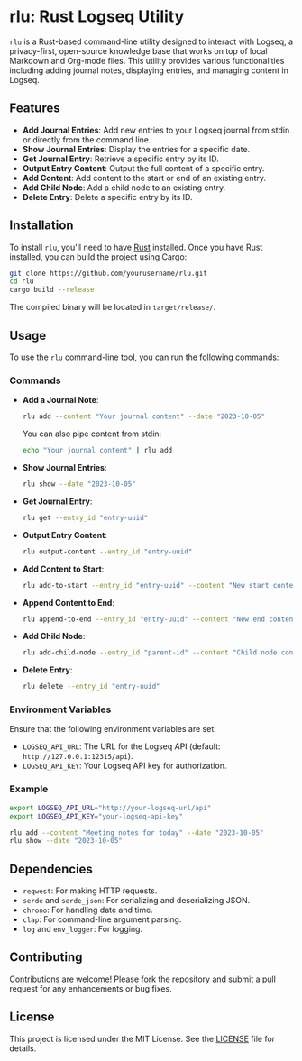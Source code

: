 # rlu: Rust Logseq Utility

`rlu` is a Rust-based command-line utility designed to interact with Logseq, a privacy-first, open-source knowledge base that works on top of local Markdown and Org-mode files. This utility provides various functionalities including adding journal notes, displaying entries, and managing content in Logseq.

## Features

- **Add Journal Entries**: Add new entries to your Logseq journal from stdin or directly from the command line.
- **Show Journal Entries**: Display the entries for a specific date.
- **Get Journal Entry**: Retrieve a specific entry by its ID.
- **Output Entry Content**: Output the full content of a specific entry.
- **Add Content**: Add content to the start or end of an existing entry.
- **Add Child Node**: Add a child node to an existing entry.
- **Delete Entry**: Delete a specific entry by its ID.

## Installation

To install `rlu`, you'll need to have [Rust](https://www.rust-lang.org/) installed. Once you have Rust installed, you can build the project using Cargo:

```sh
git clone https://github.com/yourusername/rlu.git
cd rlu
cargo build --release
```

The compiled binary will be located in `target/release/`.

## Usage

To use the `rlu` command-line tool, you can run the following commands:

### Commands

- **Add a Journal Note**:
  ```sh
  rlu add --content "Your journal content" --date "2023-10-05"
  ```

  You can also pipe content from stdin:
  ```sh
  echo "Your journal content" | rlu add
  ```

- **Show Journal Entries**:
  ```sh
  rlu show --date "2023-10-05"
  ```

- **Get Journal Entry**:
  ```sh
  rlu get --entry_id "entry-uuid"
  ```

- **Output Entry Content**:
  ```sh
  rlu output-content --entry_id "entry-uuid"
  ```

- **Add Content to Start**:
  ```sh
  rlu add-to-start --entry_id "entry-uuid" --content "New start content"
  ```

- **Append Content to End**:
  ```sh
  rlu append-to-end --entry_id "entry-uuid" --content "New end content"
  ```

- **Add Child Node**:
  ```sh
  rlu add-child-node --entry_id "parent-id" --content "Child node content"
  ```

- **Delete Entry**:
  ```sh
  rlu delete --entry_id "entry-uuid"
  ```

### Environment Variables

Ensure that the following environment variables are set:

- `LOGSEQ_API_URL`: The URL for the Logseq API (default: `http://127.0.0.1:12315/api`).
- `LOGSEQ_API_KEY`: Your Logseq API key for authorization.

### Example

```sh
export LOGSEQ_API_URL="http://your-logseq-url/api"
export LOGSEQ_API_KEY="your-logseq-api-key"

rlu add --content "Meeting notes for today" --date "2023-10-05"
rlu show --date "2023-10-05"
```

## Dependencies

- `reqwest`: For making HTTP requests.
- `serde` and `serde_json`: For serializing and deserializing JSON.
- `chrono`: For handling date and time.
- `clap`: For command-line argument parsing.
- `log` and `env_logger`: For logging.

## Contributing

Contributions are welcome! Please fork the repository and submit a pull request for any enhancements or bug fixes.

## License

This project is licensed under the MIT License. See the [LICENSE](LICENSE) file for details.
